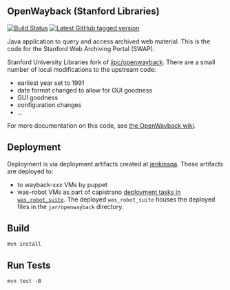 ## OpenWayback (Stanford Libraries)

[![Build Status](https://travis-ci.org/sul-dlss/openwayback.svg?branch=master)](https://travis-ci.org/sul-dlss/openwayback)
[![Latest GitHub tagged version](https://badge.fury.io/gh/sul-dlss%2Fopenwayback.svg)](https://badge.fury.io/gh/sul-dlss%2Fopenwayback)

Java application to query and access archived web material. This is the code for the Stanford Web Archiving Portal (SWAP).

Stanford University Libraries fork of [iipc/openwayback](https://github.com/iipc/openwayback).  There are a small number of local modifications to the upstream code:

- earliest year set to 1991
- date format changed to allow for GUI goodness
- GUI goodness
- configuration changes
- ...

For more documentation on this code, see [the OpenWayback wiki][1].

[1]: https://github.com/iipc/openwayback/wiki

## Deployment

Deployment is via deployment artifacts created at [jenkinsqa](https://jenkinsqa.stanford.edu/job/Stanford%20OpenWayback/).  These artifacts are deployed to:
- to wayback-xxx VMs by puppet
- was-robot VMs as part of capistrano [deployment tasks in `was_robot_suite`](https://github.com/sul-dlss/was_robot_suite/blob/master/config/deploy.rb#L47-L54). The deployed `was_robot_suite` houses the deployed files in the `jar/openwayback` directory.

## Build
```
mvn install
```

## Run Tests
```
mvn test -B
```
